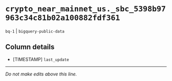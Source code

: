 # `crypto_near_mainnet_us._sbc_5398b97963c34c81b02a100882fdf361`
`bq-1` | `bigquery-public-data`

## Column details
* [TIMESTAMP] `last_update`

-------------------------------------------------------------------------------
*Do not make edits above this line.*
